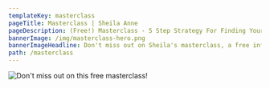 ```yaml
---
templateKey: masterclass
pageTitle: Masterclass | Sheila Anne
pageDescription: (Free!) Masterclass - 5 Step Strategy For Finding Your Life Path
bannerImage: /img/masterclass-hero.png
bannerImageHeadline: Don't miss out on Sheila's masterclass, a free informational video with crucial tips for finding your life path
path: /masterclass
---
```


![](/img/masterclass-hero.png "Don't miss out on this free masterclass!")
